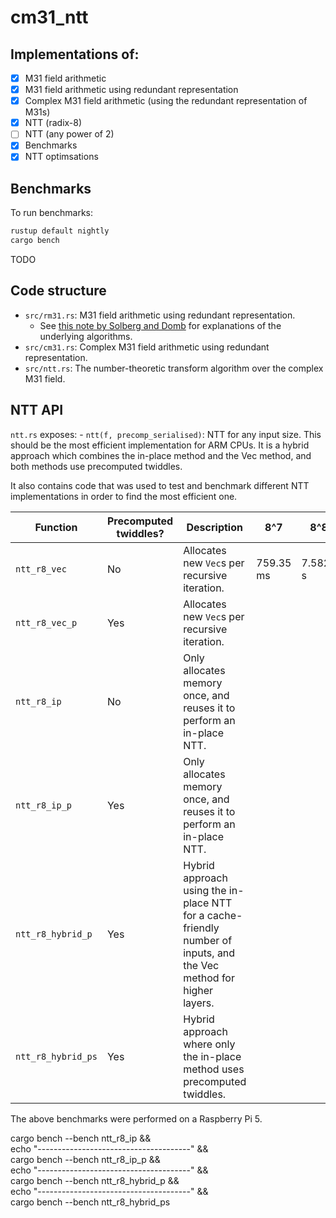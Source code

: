 # cm31_ntt

## Implementations of:

- [x] M31 field arithmetic
- [x] M31 field arithmetic using redundant representation
- [x] Complex M31 field arithmetic (using the redundant representation of M31s)
- [x] NTT (radix-8)
- [ ] NTT (any power of 2)
- [x] Benchmarks
- [x] NTT optimsations

## Benchmarks

To run benchmarks:

```bash
rustup default nightly
cargo bench
```

TODO

## Code structure

- `src/rm31.rs`: M31 field arithmetic using redundant representation.
    - See [this note by Solberg and Domb](https://github.com/ingonyama-zk/papers/blob/main/Mersenne31_polynomial_arithmetic.pdf)
      for explanations of the underlying algorithms.
- `src/cm31.rs`: Complex M31 field arithmetic using redundant representation.
- `src/ntt.rs`: The number-theoretic transform algorithm over the complex M31 field.

## NTT API

`ntt.rs` exposes:
    - `ntt(f, precomp_serialised)`: NTT for any input size. This should be the
      most efficient implementation for ARM CPUs. It is a hybrid approach which
      combines the in-place method and the Vec method, and both methods use
      precomputed twiddles.

It also contains code that was used to test and benchmark different NTT
implementations in order to find the most efficient one.

| Function | Precomputed twiddles? | Description | 8^7 | 8^8 |
|-|-|-|-|-|
| `ntt_r8_vec`        | No  | Allocates new `Vec`s per recursive iteration.                         | 759.35 ms | 7.5820 s |
| `ntt_r8_vec_p`      | Yes | Allocates new `Vec`s per recursive iteration.                         | | |
| `ntt_r8_ip`         | No  | Only allocates memory once, and reuses it to perform an in-place NTT. | | |
| `ntt_r8_ip_p`       | Yes | Only allocates memory once, and reuses it to perform an in-place NTT. | | |
| `ntt_r8_hybrid_p`   | Yes | Hybrid approach using the in-place NTT for a cache-friendly number of inputs, and the Vec method for higher layers. | | |
| `ntt_r8_hybrid_ps`  | Yes | Hybrid approach where only the in-place method uses precomputed twiddles. | | |

The above benchmarks were performed on a Raspberry Pi 5.

cargo bench --bench ntt_r8_ip && \
echo "--------------------------------------" && \
cargo bench --bench ntt_r8_ip_p && \
echo "--------------------------------------" && \
cargo bench --bench ntt_r8_hybrid_p && \
echo "--------------------------------------" && \
cargo bench --bench ntt_r8_hybrid_ps

